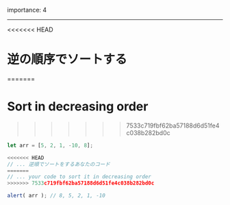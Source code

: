 importance: 4

---

<<<<<<< HEAD
# 逆の順序でソートする
=======
# Sort in decreasing order
>>>>>>> 7533c719fbf62ba57188d6d51fe4c038b282bd0c

```js
let arr = [5, 2, 1, -10, 8];

<<<<<<< HEAD
// ... 逆順でソートをするあなたのコード
=======
// ... your code to sort it in decreasing order
>>>>>>> 7533c719fbf62ba57188d6d51fe4c038b282bd0c

alert( arr ); // 8, 5, 2, 1, -10
```

